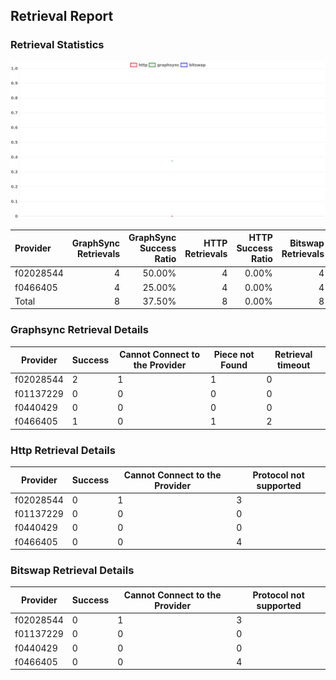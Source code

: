 ## Retrieval Report
### Retrieval Statistics
<img src="https://raw.githubusercontent.com/data-preservation-programs/filplus-checker-assets/main/filecoin-project/filecoin-plus-large-datasets/issues/1943/1687781780044.png"/>

| Provider  | GraphSync Retrievals | GraphSync Success Ratio | HTTP Retrievals | HTTP Success Ratio | Bitswap Retrievals | Bitswap Success Ratio |
| :-------- | -------------------: | ----------------------: | --------------: | -----------------: | -----------------: | --------------------: |
| f02028544 |                    4 |                  50.00% |               4 |              0.00% |                  4 |                 0.00% |
| f0466405  |                    4 |                  25.00% |               4 |              0.00% |                  4 |                 0.00% |
| Total     |                    8 |                  37.50% |               8 |              0.00% |                  8 |                 0.00% |

### Graphsync Retrieval Details
| Provider  | Success | Cannot Connect to the Provider | Piece not Found | Retrieval timeout |
| --------- | ------- | ------------------------------ | --------------- | ----------------- |
| f02028544 | 2       | 1                              | 1               | 0                 |
| f01137229 | 0       | 0                              | 0               | 0                 |
| f0440429  | 0       | 0                              | 0               | 0                 |
| f0466405  | 1       | 0                              | 1               | 2                 |

### Http Retrieval Details
| Provider  | Success | Cannot Connect to the Provider | Protocol not supported |
| --------- | ------- | ------------------------------ | ---------------------- |
| f02028544 | 0       | 1                              | 3                      |
| f01137229 | 0       | 0                              | 0                      |
| f0440429  | 0       | 0                              | 0                      |
| f0466405  | 0       | 0                              | 4                      |

### Bitswap Retrieval Details
| Provider  | Success | Cannot Connect to the Provider | Protocol not supported |
| --------- | ------- | ------------------------------ | ---------------------- |
| f02028544 | 0       | 1                              | 3                      |
| f01137229 | 0       | 0                              | 0                      |
| f0440429  | 0       | 0                              | 0                      |
| f0466405  | 0       | 0                              | 4                      |
